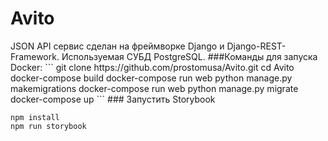 <h1> Avito </h1>
JSON API сервис сделан на фреймворке Django и Django-REST-Framework. Используемая СУБД PostgreSQL.
###Команды для запуска Docker:
```
git clone https://github.com/prostomusa/Avito.git
cd Avito
docker-compose build
docker-compose run web python manage.py makemigrations
docker-compose run web python manage.py migrate
docker-compose up
```
### Запустить Storybook

```
npm install
npm run storybook
```
